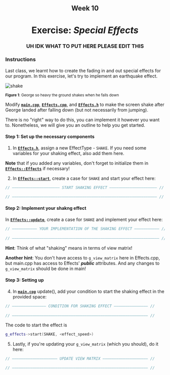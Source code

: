 <h2 align=center>Week 10</h2>

<h1 align=center>Exercise: <em>Special Effects</em></h1>

<h3 align=center>UH IDK WHAT TO PUT HERE PLEASE EDIT THIS</h3>

### Instructions

Last class, we learnt how to create the fading in and out special effects for our program. In this exercise, let's try to implement an earthquake effect.

![shake](assets/shake.gif)

<sub>**Figure 1**: George so heavy the ground shakes when he falls down</sub>

Modify [**`main.cpp`**](SDLProject/main.cpp), [**`Effects.cpp`**](SDLProject/Effects.cpp), and [**`Effects.h`**](SDLProject/Effects.h) to make the screen shake after George landed after falling down (but not necessarily from jumping).

There is no "right" way to do this, you can implement it however you want to. Nonetheless, we will give you an outline to help you get started.

#### Step 1: Set up the necessary components
1. In [**`Effects.h`**](SDLProject/Effects.h), assign a new EffectType - `SHAKE`. If you need some variables for your shaking effect, also add them here.

**Note** that if you added any variables, don't forget to initialize them in [**`Effects::Effects`**](SDLProject/Effects.cpp) if necessary!

2. In [**`Effects::start`**](SDLProject/Effects.cpp), create a case for `SHAKE` and start your effect here:
```cpp
// ————————————————————— START SHAKING EFFECT ————————————————————— //

// ———————————————————————————————————————————————————————————————— //
```

#### Step 2: Implement your shakng effect
In [**`Effects::update`**](SDLProject/Effects.cpp), create a case for `SHAKE` and implement your effect here:
```cpp
// ——————————— YOUR IMPLEMENTATION OF THE SHAKING EFFECT ——————————— //
        
// ————————————————————————————————————————————————————————————————— //
```
**Hint**: Think of what "shaking" means in terms of view matrix!

**Another hint**: You don't have access to `g_view_matrix` here in Effects.cpp, but main.cpp has access to Effects' ***public*** attributes. And any changes to `g_view_matrix` should be done in main!

#### Step 3: Setting up
4. In [**`main.cpp`**](SDLProject/main.cpp) update(), add your condition to start the shaking effect in the provided space:
```cpp
// ——————————————— CONDITION FOR SHAKING EFFECT ——————————————— //
        
// ———————————————————————————————————————————————————————————— //
```
The code to start the effect is 
```cpp
g_effects->start(SHAKE, <effect_speed>)
```
5. Lastly, if you're updating your `g_view_matrix` (which you should), do it here:
```cpp
// ———————————————————— UPDATE VIEW MATRIX ———————————————————— //

// ———————————————————————————————————————————————————————————— //
```
